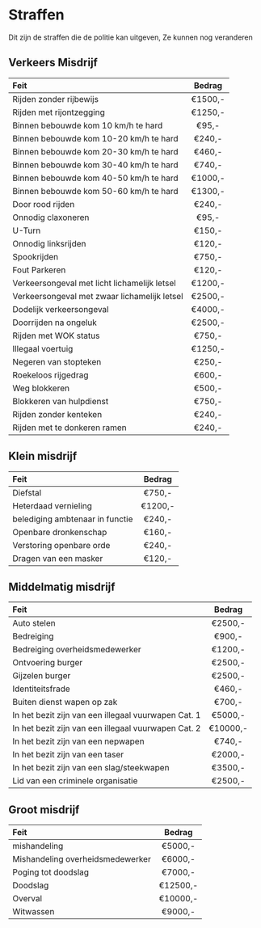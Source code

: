# Straffen

Dit zijn de straffen die de politie kan uitgeven, Ze kunnen nog veranderen

## Verkeers Misdrijf

|Feit|Bedrag|
|:---|:----:|
|Rijden zonder rijbewijs | €1500,- |
|Rijden met rijontzegging | €1250,- |
|Binnen bebouwde kom 10 km/h te hard | €95,- |
|Binnen bebouwde kom 10-20 km/h te hard | €240,- |
|Binnen bebouwde kom 20-30 km/h te hard | €460,- |
|Binnen bebouwde kom 30-40 km/h te hard | €740,- |
|Binnen bebouwde kom 40-50 km/h te hard | €1000,- |
|Binnen bebouwde kom 50-60 km/h te hard | €1300,- |
|Door rood rijden | €240,- |
|Onnodig claxoneren | €95,- |
|U-Turn | €150,- |
|Onnodig linksrijden | €120,- |
|Spookrijden | €750,- |
|Fout Parkeren | €120,- |
|Verkeersongeval met licht lichamelijk letsel | €1200,- |
|Verkeersongeval met zwaar lichamelijk letsel | €2500,- |
|Dodelijk verkeersongeval | €4000,- |
|Doorrijden na ongeluk | €2500,- |
|Rijden met WOK status | €750,- |
|Illegaal voertuig | €1250,- |
|Negeren van stopteken | €250,- |
|Roekeloos rijgedrag | €600,- |
|Weg blokkeren | €500,- |
|Blokkeren van hulpdienst | €750,- |
|Rijden zonder kenteken | €240,- |
|Rijden met te donkeren ramen | €240,- |

## Klein misdrijf

|Feit|Bedrag|
|:---|:---:|
|Diefstal | €750,- |
|Heterdaad vernieling | €1200,- |
|belediging ambtenaar in functie | €240,- |
|Openbare dronkenschap | €160,- |
|Verstoring openbare orde | €240,- |
|Dragen van een masker | €120,- |

## Middelmatig misdrijf

|Feit|Bedrag|
|:---|:---:|
|Auto stelen | €2500,- |
|Bedreiging | €900,- |
|Bedreiging overheidsmedewerker | €1200,- |
|Ontvoering burger | €2500,- |
|Gijzelen burger | €2500,- |
|Identiteitsfrade | €460,- |
|Buiten dienst wapen op zak | €700,- |
|In het bezit zijn van een illegaal vuurwapen Cat. 1 | €5000,- |
|In het bezit zijn van een illegaal vuurwapen Cat. 2 | €10000,- |
|In het bezit zijn van een nepwapen | €740,- |
|In het bezit zijn van een taser | €2000,- |
|In het bezit zijn van een slag/steekwapen | €3500,- |
|Lid van een criminele organisatie | €2500,- |

## Groot misdrijf

|Feit|Bedrag|
|:---|:---:|
|mishandeling | €5000,- |
|Mishandeling overheidsmedewerker | €6000,- |
|Poging tot doodslag | €7000,- |
|Doodslag | €12500,- |
|Overval | €10000,- |
|Witwassen | €9000,- |


